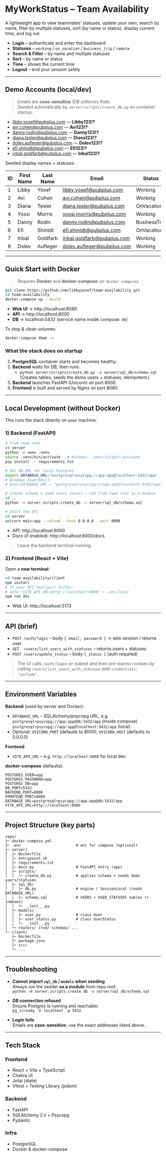 # MyWorkStatus – Team Availability

A lightweight app to view teammates’ statuses, update your own, search by name, filter by multiple statuses, sort (by name or status), display current time, and log out.

- **Login** – authenticate and enter the dashboard  
- **Statuses** – `working` / `on_vacation` / `business_trip` / `remote`  
- **Search & Filter** – by name and multiple statuses  
- **Sort** – by name or status  
- **Time** – shows the current time  
- **Logout** – end your session safely

---

## Demo Accounts (local/dev)

> Emails are **case-sensitive** (DB enforces that).  
> Seeded automatically by `server/scripts/create_db.py` on container startup.

- libby.yosef@pubplus.com — **Libby123!?**
- avi.cohen@pubplus.com — **Avi123!?**
- danny.rodin@pubplus.com — **Danny123!?**
- diana.tesler@pubplus.com — **Diana123!?**
- dolev.aufleger@pubplus.com — **Dolev123!?**
- efi.shmidt@pubplus.com — **Efi123!?**
- inbal.goldfarb@pubplus.com — **Inbal123!?**

Seeded display names + statuses:

| ID | First Name | Last Name  | Email                        | Status          |
|----|------------|------------|------------------------------|-----------------|
| 1  | Libby      | Yosef      | libby.yosef@pubplus.com      | Working         |
| 2  | Avi        | Cohen      | avi.cohen@pubplus.com        | Working         |
| 3  | Diana      | Tesler     | diana.tesler@pubplus.com     | OnVacation     |
| 4  | Yossi      | Morris     | yossi.morris@pubplus.com     | Working         |
| 5  | Danny      | Rodin      | danny.rodin@pubplus.com      | BusinessTrip   |
| 6  | Efi        | Shmidt     | efi.shmidt@pubplus.com       | OnVacation     |
| 7  | Inbal      | Goldfarb   | inbal.goldfarb@pubplus.com   | Working         |
| 8  | Dolev      | Aufleger   | dolev.aufleger@pubplus.com   | Working         |

---

## Quick Start with Docker

> Requires **Docker** and **docker-compose** (or `docker compose`).

```bash
git clone https://github.com/libbyyosef/team-availability.git
cd team-availability
docker-compose up --build
```

- **Web UI** → http://localhost:8080  
- **API** → http://localhost:8000  
- **DB** → localhost:5432 (service name inside compose: `db`)

To stop & clean volumes:

```bash
docker-compose down -v
```

### What the stack does on startup

1. **PostgreSQL** container starts and becomes healthy.  
2. **Backend** waits for DB, then runs:
   - `python server/scripts/create_db.py -s server/sql_db/schema.sql`  
     (Creates tables, seeds the demo users + statuses, idempotent.)
3. **Backend** launches FastAPI (Uvicorn) on port 8000.  
4. **Frontend** is built and served by Nginx on port 8080.

---

## Local Development (without Docker)

This runs the stack directly on your machine.

### 1) Backend (FastAPI)

```bash
# from repo root
cd server
python -m venv .venv
source .venv/bin/activate   # Windows: .venv\Scripts\activate
pip install -r requirements.txt

# Set DB URL for local Postgres
export DATABASE_URL="postgresql+psycopg://app:app@localhost:5432/app"
# Windows PowerShell:
# $env:DATABASE_URL = "postgresql+psycopg://app:app@localhost:5432/app"

# Create schema + seed users (once) — run from repo root as a module
cd ..
python -m server.scripts.create_db -s server/sql_db/schema.sql

# Start the API
cd server
uvicorn main:app --reload --host 0.0.0.0 --port 8000
```

- API: http://localhost:8000  
- Docs (if enabled): http://localhost:8000/docs

> Leave the backend terminal running.

### 2) Frontend (React + Vite)

Open a **new terminal**:

```bash
cd team-availability/client
npm install
# If your API host/port differ:
# echo "VITE_API_URL=http://localhost:8000" > .env.local
npm run dev
```

- Web UI: http://localhost:5173

---

## API (brief)

- `POST /auth/login` – body `{ email, password }` → sets session / returns user  
- `GET  /users/list_users_with_statuses` – returns users + statuses  
- `POST /users/update_status` – body `{ status }` (auth required)  

> The UI calls `/auth/login` on submit and then pre-warms cookies by calling `/users/list_users_with_statuses` with `credentials: "include"`.

---

## Environment Variables

**Backend** (used by server and Docker):

- `DATABASE_URL` – SQLAlchemy/psycopg URL, e.g.  
  `postgresql+psycopg://app:app@db:5432/app` (inside compose)  
  `postgresql+psycopg://app:app@localhost:5432/app` (local)
- Optional: `UVICORN_PORT` (defaults to 8000), `UVICORN_HOST` (defaults to 0.0.0.0)

**Frontend**:

- `VITE_API_URL` – e.g. `http://localhost:8000` for local dev.

**docker-compose** (defaults):

```env
POSTGRES_USER=app
POSTGRES_PASSWORD=app
POSTGRES_DB=app
DB_PORT=5432
BACKEND_PORT=8000
FRONTEND_PORT=8080
DATABASE_URL=postgresql+psycopg://app:app@db:5432/app
VITE_API_URL=http://localhost:8000
```

---

## Project Structure (key parts)

```
repo/
├─ docker-compose.yml
├─ .env                         # env for compose (optional)
├─ server/
│  ├─ Dockerfile
│  ├─ entrypoint.sh
│  ├─ requirements.txt
│  ├─ main.py                   # FastAPI entry (app)
│  ├─ scripts/
│  │  └─ create_db.py           # applies schema + seeds demo users/statuses
│  ├─ sql_db/
│  │  ├─ db.py                  # engine / SessionLocal (reads DATABASE_URL)
│  │  ├─ schema.sql             # USERS + USER_STATUSES tables (+ indexes)
│  │  └─ __init__.py
│  ├─ models/
│  │  ├─ user.py                # class User
│  │  ├─ user_status.py         # class UserStatus
│  │  └─ __init__.py
│  └─ routers/ crud/ schemas/ ...
└─ client/
   ├─ Dockerfile
   ├─ package.json
   ├─ src/
   └─ ...
```

---

## Troubleshooting

- **Cannot import `sql_db` / `models` when seeding**  
  Always run the seeder **as a module** from repo root:  
  `python -m server.scripts.create_db -s server/sql_db/schema.sql`

- **DB connection refused**  
  Ensure Postgres is running and reachable:  
  `pg_isready -h localhost -p 5432`

- **Login fails**  
  Emails are **case-sensitive**; use the exact addresses listed above.


---

## Tech Stack

### Frontend
- React + Vite + TypeScript
- Chakra UI
- Jotai (state)
- Vitest + Testing Library (jsdom)

### Backend
- FastAPI
- SQLAlchemy 2.x + Psycopg
- Pydantic

### Infra
- PostgreSQL
- Docker & docker-compose